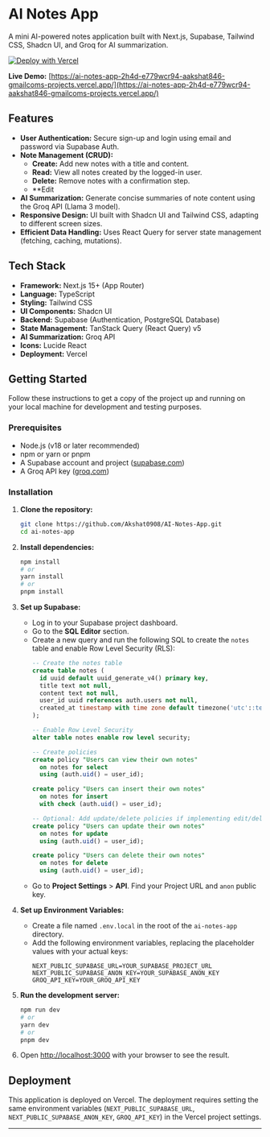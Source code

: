# AI Notes App

A mini AI-powered notes application built with Next.js, Supabase, Tailwind CSS, Shadcn UI, and Groq for AI summarization.

[![Deploy with Vercel](https://vercel.com/button)](https://ai-notes-app-2h4d-e779wcr94-aakshat846-gmailcoms-projects.vercel.app/) <!-- Replace with your actual Vercel deployment URL if different -->

**Live Demo:** [https://ai-notes-app-2h4d-e779wcr94-aakshat846-gmailcoms-projects.vercel.app/](https://ai-notes-app-2h4d-e779wcr94-aakshat846-gmailcoms-projects.vercel.app/) <!-- Replace with your actual Vercel deployment URL if different -->

## Features

*   **User Authentication:** Secure sign-up and login using email and password via Supabase Auth.
*   **Note Management (CRUD):**
    *   **Create:** Add new notes with a title and content.
    *   **Read:** View all notes created by the logged-in user.
    *   **Delete:** Remove notes with a confirmation step.
    *   **Edit
*   **AI Summarization:** Generate concise summaries of note content using the Groq API (Llama 3 model).
*   **Responsive Design:** UI built with Shadcn UI and Tailwind CSS, adapting to different screen sizes.
*   **Efficient Data Handling:** Uses React Query for server state management (fetching, caching, mutations).

## Tech Stack

*   **Framework:** Next.js 15+ (App Router)
*   **Language:** TypeScript
*   **Styling:** Tailwind CSS
*   **UI Components:** Shadcn UI
*   **Backend:** Supabase (Authentication, PostgreSQL Database)
*   **State Management:** TanStack Query (React Query) v5
*   **AI Summarization:** Groq API
*   **Icons:** Lucide React
*   **Deployment:** Vercel

## Getting Started

Follow these instructions to get a copy of the project up and running on your local machine for development and testing purposes.

### Prerequisites

*   Node.js (v18 or later recommended)
*   npm or yarn or pnpm
*   A Supabase account and project ([supabase.com](https://supabase.com/))
*   A Groq API key ([groq.com](https://groq.com/))

### Installation

1.  **Clone the repository:**
    ```bash
    git clone https://github.com/Akshat0908/AI-Notes-App.git
    cd ai-notes-app
    ```

2.  **Install dependencies:**
    ```bash
    npm install
    # or
    yarn install
    # or
    pnpm install
    ```

3.  **Set up Supabase:**
    *   Log in to your Supabase project dashboard.
    *   Go to the **SQL Editor** section.
    *   Create a new query and run the following SQL to create the `notes` table and enable Row Level Security (RLS):
        ```sql
        -- Create the notes table
        create table notes (
          id uuid default uuid_generate_v4() primary key,
          title text not null,
          content text not null,
          user_id uuid references auth.users not null,
          created_at timestamp with time zone default timezone('utc'::text, now()) not null
        );

        -- Enable Row Level Security
        alter table notes enable row level security;

        -- Create policies
        create policy "Users can view their own notes"
          on notes for select
          using (auth.uid() = user_id);

        create policy "Users can insert their own notes"
          on notes for insert
          with check (auth.uid() = user_id);

        -- Optional: Add update/delete policies if implementing edit/delete
        create policy "Users can update their own notes"
          on notes for update
          using (auth.uid() = user_id);

        create policy "Users can delete their own notes"
          on notes for delete
          using (auth.uid() = user_id);
        ```
    *   Go to **Project Settings** > **API**. Find your Project URL and `anon` public key.

4.  **Set up Environment Variables:**
    *   Create a file named `.env.local` in the root of the `ai-notes-app` directory.
    *   Add the following environment variables, replacing the placeholder values with your actual keys:
        ```plaintext
        NEXT_PUBLIC_SUPABASE_URL=YOUR_SUPABASE_PROJECT_URL
        NEXT_PUBLIC_SUPABASE_ANON_KEY=YOUR_SUPABASE_ANON_KEY
        GROQ_API_KEY=YOUR_GROQ_API_KEY
        ```

5.  **Run the development server:**
    ```bash
    npm run dev
    # or
    yarn dev
    # or
    pnpm dev
    ```

6.  Open [http://localhost:3000](http://localhost:3000) with your browser to see the result.

## Deployment

This application is deployed on Vercel. The deployment requires setting the same environment variables (`NEXT_PUBLIC_SUPABASE_URL`, `NEXT_PUBLIC_SUPABASE_ANON_KEY`, `GROQ_API_KEY`) in the Vercel project settings.

---
